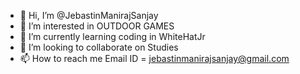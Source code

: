 - 👋 Hi, I’m @JebastinManirajSanjay
- 👀 I’m interested in OUTDOOR GAMES
- 🌱 I’m currently learning coding in WhiteHatJr
- 💞️ I’m looking to collaborate on Studies
- 📫 How to reach me 
Email ID = jebastinmanirajsanjay@gmail.com

<!---
JebastinManiraj/JebastinManiraj is a ✨ special ✨ repository because its `README.md` (this file) appears on your GitHub profile.
You can click the Preview link to take a look at your changes.
--->
